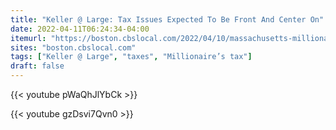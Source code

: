 ```yaml
---
title: "Keller @ Large: Tax Issues Expected To Be Front And Center On"
date: 2022-04-11T06:24:34-04:00
itemurl: "https://boston.cbslocal.com/2022/04/10/massachusetts-millionaires-tax-breaks-capital-gains-taxpayers-foundation-jon-keller-at-large/"
sites: "boston.cbslocal.com"
tags: ["Keller @ Large", "taxes", "Millionaire’s tax"]
draft: false
---
```


{{< youtube pWaQhJlYbCk >}}

{{< youtube gzDsvi7Qvn0 >}}